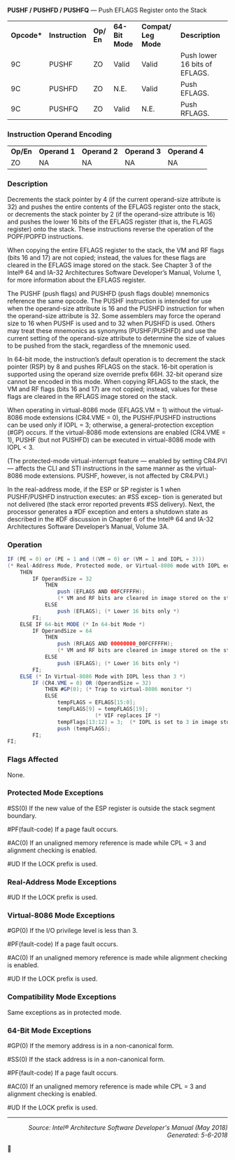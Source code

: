 <b>PUSHF / PUSHFD / PUSHFQ</b> — Push EFLAGS Register onto the Stack
<table>
	<tr>
		<td><b>Opcode*</b></td>
		<td><b>Instruction</b></td>
		<td><b>Op/ En</b></td>
		<td><b>64-Bit Mode</b></td>
		<td><b>Compat/ Leg Mode</b></td>
		<td><b>Description</b></td>
	</tr>
	<tr>
		<td>9C</td>
		<td>PUSHF</td>
		<td>ZO</td>
		<td>Valid</td>
		<td>Valid</td>
		<td>Push lower 16 bits of EFLAGS.</td>
	</tr>
	<tr>
		<td>9C</td>
		<td>PUSHFD</td>
		<td>ZO</td>
		<td>N.E.</td>
		<td>Valid</td>
		<td>Push EFLAGS.</td>
	</tr>
	<tr>
		<td>9C</td>
		<td>PUSHFQ</td>
		<td>ZO</td>
		<td>Valid</td>
		<td>N.E.</td>
		<td>Push RFLAGS.</td>
	</tr>
</table>


### Instruction Operand Encoding
<table>
	<tr>
		<td><b>Op/En</b></td>
		<td><b>Operand 1</b></td>
		<td><b>Operand 2</b></td>
		<td><b>Operand 3</b></td>
		<td><b>Operand 4</b></td>
	</tr>
	<tr>
		<td>ZO</td>
		<td>NA</td>
		<td>NA</td>
		<td>NA</td>
		<td>NA</td>
	</tr>
</table>


### Description
Decrements the stack pointer by 4 (if the current operand-size attribute is 32) and pushes the entire contents of
the EFLAGS register onto the stack, or decrements the stack pointer by 2 (if the operand-size attribute is 16) and
pushes the lower 16 bits of the EFLAGS register (that is, the FLAGS register) onto the stack. These instructions
reverse the operation of the POPF/POPFD instructions.

When copying the entire EFLAGS register to the stack, the VM and RF flags (bits 16 and 17) are not copied; instead,
the values for these flags are cleared in the EFLAGS image stored on the stack. See Chapter 3 of the Intel® 64 and
IA-32 Architectures Software Developer’s Manual, Volume 1, for more information about the EFLAGS register.

The PUSHF (push flags) and PUSHFD (push flags double) mnemonics reference the same opcode. The PUSHF
instruction is intended for use when the operand-size attribute is 16 and the PUSHFD instruction for when the
operand-size attribute is 32. Some assemblers may force the operand size to 16 when PUSHF is used and to 32
when PUSHFD is used. Others may treat these mnemonics as synonyms (PUSHF/PUSHFD) and use the current
setting of the operand-size attribute to determine the size of values to be pushed from the stack, regardless of the
mnemonic used.

In 64-bit mode, the instruction’s default operation is to decrement the stack pointer (RSP) by 8 and pushes RFLAGS
on the stack. 16-bit operation is supported using the operand size override prefix 66H. 32-bit operand size cannot
be encoded in this mode. When copying RFLAGS to the stack, the VM and RF flags (bits 16 and 17) are not copied;
instead, values for these flags are cleared in the RFLAGS image stored on the stack.

When operating in virtual-8086 mode (EFLAGS.VM = 1) without the virtual-8086 mode extensions (CR4.VME = 0),
the PUSHF/PUSHFD instructions can be used only if IOPL = 3; otherwise, a general-protection exception (\#GP)
occurs. If the virtual-8086 mode extensions are enabled (CR4.VME = 1), PUSHF (but not PUSHFD) can be executed
in virtual-8086 mode with IOPL < 3.

(The protected-mode virtual-interrupt feature — enabled by setting CR4.PVI — affects the CLI and STI instructions
in the same manner as the virtual-8086 mode extensions. PUSHF, however, is not affected by CR4.PVI.)

In the real-address mode, if the ESP or SP register is 1 when PUSHF/PUSHFD instruction executes: an \#SS excep-
tion is generated but not delivered (the stack error reported prevents \#SS delivery). Next, the processor generates
a \#DF exception and enters a shutdown state as described in the \#DF discussion in Chapter 6 of the Intel® 64 and
IA-32 Architectures Software Developer’s Manual, Volume 3A.

### Operation

```java
IF (PE = 0) or (PE = 1 and ((VM = 0) or (VM = 1 and IOPL = 3)))
(* Real-Address Mode, Protected mode, or Virtual-8086 mode with IOPL equal to 3 *)
    THEN
        IF OperandSize = 32
            THEN 
                push (EFLAGS AND 00FCFFFFH);
                (* VM and RF bits are cleared in image stored on the stack *)
            ELSE 
                push (EFLAGS); (* Lower 16 bits only *)
        FI;
    ELSE IF 64-bit MODE (* In 64-bit Mode *)
        IF OperandSize = 64
            THEN 
                push (RFLAGS AND 00000000_00FCFFFFH);
                (* VM and RF bits are cleared in image stored on the stack; *)
            ELSE 
                push (EFLAGS); (* Lower 16 bits only *)
        FI;
    ELSE (* In Virtual-8086 Mode with IOPL less than 3 *)
        IF (CR4.VME = 0) OR (OperandSize = 32)
            THEN #GP(0); (* Trap to virtual-8086 monitor *)
            ELSE
                tempFLAGS = EFLAGS[15:0];
                tempFLAGS[9] = tempFLAGS[19];
                            (* VIF replaces IF *)
                tempFlags[13:12] = 3;  (* IOPL is set to 3 in image stored on the stack *)
                push (tempFLAGS);
        FI;
FI;
```
### Flags Affected
None.

### Protected Mode Exceptions

<p>#SS(0)
If the new value of the ESP register is outside the stack segment boundary.
<p>#PF(fault-code)
If a page fault occurs.
<p>#AC(0)
If an unaligned memory reference is made while CPL = 3 and alignment checking is enabled.
<p>#UD
If the LOCK prefix is used.

### Real-Address Mode Exceptions

<p>#UD
If the LOCK prefix is used.

### Virtual-8086 Mode Exceptions

<p>#GP(0)
If the I/O privilege level is less than 3.
<p>#PF(fault-code)
If a page fault occurs.
<p>#AC(0)
If an unaligned memory reference is made while alignment checking is enabled.
<p>#UD
If the LOCK prefix is used.

### Compatibility Mode Exceptions

Same exceptions as in protected mode.

### 64-Bit Mode Exceptions

<p>#GP(0)
If the memory address is in a non-canonical form.
<p>#SS(0)
If the stack address is in a non-canonical form.
<p>#PF(fault-code)
If a page fault occurs.
<p>#AC(0)
If an unaligned memory reference is made while CPL = 3 and alignment checking is enabled.
<p>#UD
If the LOCK prefix is used.

 --- 
<p align="right"><i>Source: Intel® Architecture Software Developer's Manual (May 2018)<br>Generated: 5-6-2018</i></p>
